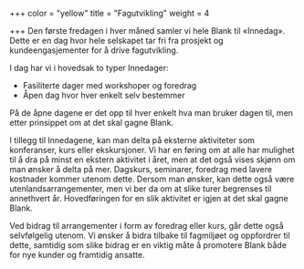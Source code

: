 +++
color = "yellow"
title = "Fagutvikling"
weight = 4

+++
Den første fredagen i hver måned samler vi hele Blank til «Innedag». Dette er en dag hvor hele selskapet tar fri fra prosjekt og kundeengasjementer for å drive fagutvikling.

I dag har vi i hovedsak to typer Innedager:

- Fasiliterte dager med workshoper og foredrag
- Åpen dag hvor hver enkelt selv bestemmer

På de åpne dagene er det opp til hver enkelt hva man bruker dagen til, men etter prinsippet om at det skal gagne Blank.

I tillegg til Innedagene, kan man delta på eksterne aktiviteter som konferanser, kurs eller ekskursjoner. Vi har en føring om at alle har mulighet til å dra på minst en ekstern aktivitet i året, men at det også vises skjønn om man ønsker å delta på mer. Dagskurs, seminarer, foredrag med lavere kostnader kommer utenom dette. Dersom man  ønsker, kan dette også være utenlandsarrangementer, men vi ber da om at slike turer begrenses til annethvert år. Hovedføringen for en slik aktivitet er igjen at det skal gagne Blank.

Ved bidrag til arrangementer i form av foredrag eller kurs, går dette også selvfølgelig utenom. Vi ønsker å bidra tilbake til fagmiljøet og oppfordrer til dette, samtidig som slike bidrag er en viktig måte å promotere Blank både for nye kunder og framtidig ansatte.
